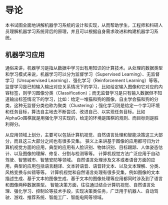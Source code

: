 # 导论

本书试图全面地讲解机器学习系统的设计和实现，从而帮助学生，工程师和科研人员理解机器学习系统背后的原理，并且可以根据自身需求改进和构建机器学习系统。

## 机器学习应用

通俗来讲，机器学习是指从数据中学习出有用知识的计算技术。从处理的数据类型和学习模式来说，机器学习可以分为监督学习（Supervised Learning）、无监督学习（Unsupervised Learning）、强化学习（Reinforcement Learning）等等。监督学习是已知输入输出对应关系情况下的学习，比如给定输入图像和它对应的内容标签，则学习图像分类（Classification）；而无监督学习是只有输入数据但不知道输出标签情况下的学习，比如：给定一堆猫和狗的图像，自主学会猫和狗的分类，这种无监督分类也称为聚类（Clustering）；强化学习则是给定一个学习环境和任务目标，算法自主地去不断尝试、改进自己、以实现任务目标。比如AlphaGo围棋就是用强化学习实现的，给定的环境是围棋的规则、而目标则是胜利得分。

从应用领域上划分，主要可以包括计算机视觉、自然语言处理和智能决策这三大部分，而且这三大部分之间也有很多交集。 
狭义上来讲基于图像的应用都可归为计算机视觉方面的应用，典型的应用有人脸识别、物体识别、目标跟踪、人体姿态估计、以及图像的理解、修复、分割与检测等等。
计算机视觉方法广泛应用于自动驾驶、智慧城市、智慧安防等领域。
自然语言处理涉及文本或者语音方面的应用，典型的应用包括语言翻译、文本转语音、语音转文本、以及文本理解、分类、风格变换与纠错等等。
计算机视觉和自然语言处理有很多交集，例如图像的文本描述生成、基于文本的图像生成、基于文本的图像处理等应用都同时涉及到了语言和图像两种数据类型。
智能决策方面，往往通过结合计算机视觉、自然语言处理、强化学习、控制论等技术手段，实现决策类任务，广泛用于机器人、自动驾驶、游戏、推荐系统、智能工厂、智能电网等领域。